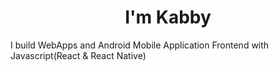 <h1 align="center">I'm Kabby</h1>
<p>I build WebApps and Android Mobile Application Frontend with Javascript(React & React Native)</p>

